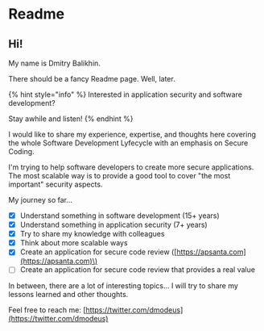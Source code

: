 # Readme

## Hi!

My name is Dmitry Balikhin.

There should be a fancy Readme page. Well, later.

{% hint style="info" %}
Interested in application security and software development?

Stay awhile and listen!
{% endhint %}

I would like to share my experience, expertise, and thoughts here covering the whole Software Development Lyfecycle with an emphasis on Secure Coding.

I'm trying to help software developers to create more secure applications. The most scalable way is to provide a good tool to cover "the most important" security aspects.

My journey so far... 

* [x] Understand something in software development \(15+ years\)
* [x] Understand something in application security \(7+ years\)
* [x] Try to share my knowledge with colleagues
* [x] Think about more scalable ways
* [x] Create an application for secure code review \([https://apsanta.com](https://apsanta.com)\)
* [ ] Create an application for secure code review that provides a real value

In between, there are a lot of interesting topics... I will try to share my lessons learned and other thoughts.

Feel free to reach me: [https://twitter.com/dmodeus](https://twitter.com/dmodeus)

